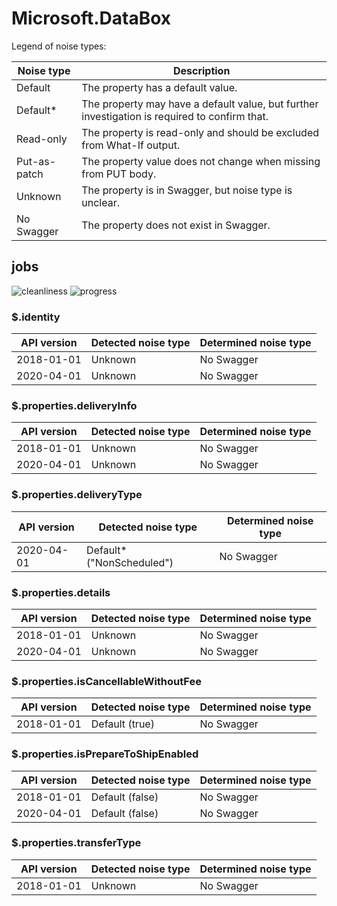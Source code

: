 # Microsoft.DataBox

Legend of noise types:

| Noise type   | Description                                                                                   |
| ------------ | --------------------------------------------------------------------------------------------- |
| Default      | The property has a default value.                                                             |
| Default*     | The property may have a default value, but further investigation is required to confirm that. |
| Read-only    | The property is read-only and should be excluded from What-If output.                         |
| Put-as-patch | The property value does not change when missing from PUT body.                                |
| Unknown      | The property is in Swagger, but noise type is unclear.                                        |
| No Swagger   | The property does not exist in Swagger.                                                       |

## jobs

![cleanliness](https://img.shields.io/badge/cleanliness-88.54%25%20(85%20/%2096)-green) ![progress](https://img.shields.io/badge/progress-0.00%25%20(0%20/%2011)-red)

### \$.identity

| API version | Detected noise type | Determined noise type |
| ----------- | ------------------- | --------------------- |
| 2018-01-01  | Unknown             | No Swagger            |
| 2020-04-01  | Unknown             | No Swagger            |

### \$.properties.deliveryInfo

| API version | Detected noise type | Determined noise type |
| ----------- | ------------------- | --------------------- |
| 2018-01-01  | Unknown             | No Swagger            |
| 2020-04-01  | Unknown             | No Swagger            |

### \$.properties.deliveryType

| API version | Detected noise type       | Determined noise type |
| ----------- | ------------------------- | --------------------- |
| 2020-04-01  | Default* ("NonScheduled") | No Swagger            |

### \$.properties.details

| API version | Detected noise type | Determined noise type |
| ----------- | ------------------- | --------------------- |
| 2018-01-01  | Unknown             | No Swagger            |
| 2020-04-01  | Unknown             | No Swagger            |

### \$.properties.isCancellableWithoutFee

| API version | Detected noise type | Determined noise type |
| ----------- | ------------------- | --------------------- |
| 2018-01-01  | Default (true)      | No Swagger            |

### \$.properties.isPrepareToShipEnabled

| API version | Detected noise type | Determined noise type |
| ----------- | ------------------- | --------------------- |
| 2018-01-01  | Default (false)     | No Swagger            |
| 2020-04-01  | Default (false)     | No Swagger            |

### \$.properties.transferType

| API version | Detected noise type | Determined noise type |
| ----------- | ------------------- | --------------------- |
| 2018-01-01  | Unknown             | No Swagger            |
